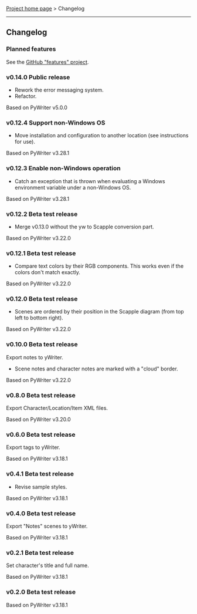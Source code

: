 [Project home page](index) > Changelog

------------------------------------------------------------------------

## Changelog

### Planned features

See the [GitHub "features" project](https://github.com/peter88213/scappex/projects/1).

### v0.14.0 Public release

- Rework the error messaging system.
- Refactor.

Based on PyWriter v5.0.0

### v0.12.4 Support non-Windows OS

- Move installation and configuration to another location (see instructions for use).

Based on PyWriter v3.28.1

### v0.12.3 Enable non-Windows operation 

- Catch an exception that is thrown when evaluating a Windows environment variable under a non-Windows OS.

Based on PyWriter v3.28.1

### v0.12.2 Beta test release

- Merge v0.13.0 without the yw to Scapple conversion part.

Based on PyWriter v3.22.0

### v0.12.1 Beta test release

- Compare text colors by their RGB components. This works even if the colors don't match exactly.

Based on PyWriter v3.22.0

### v0.12.0 Beta test release

- Scenes are ordered by their position in the Scapple diagram (from top left to bottom right).

Based on PyWriter v3.22.0

### v0.10.0 Beta test release

Export notes to yWriter.

- Scene notes and character notes are marked with a "cloud" border.

Based on PyWriter v3.22.0

### v0.8.0 Beta test release

Export Character/Location/Item XML files.

Based on PyWriter v3.20.0

### v0.6.0 Beta test release

Export tags to yWriter.

Based on PyWriter v3.18.1

### v0.4.1 Beta test release

- Revise sample styles.

Based on PyWriter v3.18.1

### v0.4.0 Beta test release

Export "Notes" scenes to yWriter.

Based on PyWriter v3.18.1

### v0.2.1 Beta test release

Set character's title and full name.

Based on PyWriter v3.18.1

### v0.2.0 Beta test release

Based on PyWriter v3.18.1

